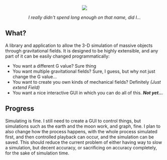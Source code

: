 <div align="center">
    <img src="http://campars.net/general-resources/gravitylogo.svg"/>
    <p><em>I really didn't spend long enough on that name, did I...</em></p>
</div>

## What?
A library and application to allow the 3-D simulation of massive objects through gravitational fields.
It is designed to be highly extensible, and any part of it can be easily changed programmatically:

 * You want a different G value? Sure thing
 * You want multiple gravitational fields? Sure, I guess, but why not just change the G value...
 * You want to create you own kinds of mechanical fields? Definitely *(Just extend Field)*
 * You want a nice interactive GUI in which you can do all of this. ***Not yet...***
 
## Progress
Simulating is fine. I still need to create a GUI to control things, but simulations such as the earth
and the moon work, and graph, fine. I plan to also change how the process happens, with the whole
process simulated first, and then controlled playback can occur, and the simulation can be saved. This
should reduce the current problem of either having way to slow a simulation, but decent accuracy, or
sacrificing on accuracy completely, for the sake of simulation time.